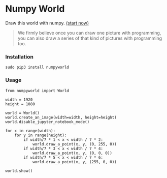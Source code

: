 # Numpy World

Draw this world with numpy.  [(start now)](https://github.com/yingshaoxo/numpyworld/blob/master/Example.ipynb)

> We firmly believe once you can draw one picture with programming, you can also draw a series of that kind of pictures with programming too.

### Installation

```
sudo pip3 install numpyworld
```

### Usage

```
from numpyworld import World

width = 1920
height = 1080

world = World()
world.create_an_image(width=width, height=height)
world.disable_jupyter_notebook_mode()

for x in range(width):
    for y in range(height):
        if width/7 * 1 < x < width / 7 * 2:
            world.draw_a_point(x, y, (0, 255, 0))
        if width/7 * 3 < x < width / 7 * 4:
            world.draw_a_point(x, y, (0, 0, 0))
        if width/7 * 5 < x < width / 7 * 6:
            world.draw_a_point(x, y, (255, 0, 0))

world.show()
```